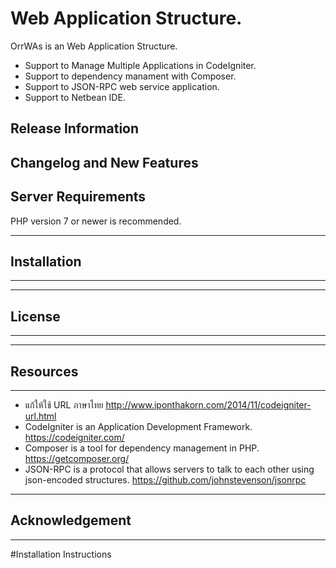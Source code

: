 # Web Application Structure.

OrrWAs is an Web Application Structure. 
- Support to Manage Multiple Applications in CodeIgniter.
- Support to dependency manament with Composer.
- Support to JSON-RPC web service application.
- Support to Netbean IDE.

## Release Information



## Changelog and New Features



## Server Requirements

PHP version 7 or newer is recommended.

************
## Installation
************



*******
## License
*******


*********
## Resources
*********
* แก้ให้ใช้ URL ภาษาไทย http://www.iponthakorn.com/2014/11/codeigniter-url.html
* CodeIgniter is an Application Development Framework. <https://codeigniter.com/>
* Composer is a tool for dependency management in PHP. <https://getcomposer.org/>
* JSON-RPC is a protocol that allows servers to talk to each other using json-encoded structures. <https://github.com/johnstevenson/jsonrpc>


***************
## Acknowledgement
***************


#Installation Instructions

